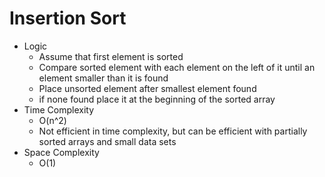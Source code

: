 # Insertion Sort
- Logic
    - Assume that first element is sorted
    - Compare sorted element with each element on the left of it until an element smaller than it is found
    - Place unsorted element after smallest element found
    - if none found place it at the beginning of the sorted array
- Time Complexity
    - O(n^2)
    - Not efficient in time complexity, but can be efficient with partially sorted arrays and small data sets
- Space Complexity
    - O(1)